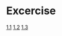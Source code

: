 # Excercise

[1.1](https://github.com/simonblund/mooc-k8s/releases/tag/1.1)
[1.2](https://github.com/simonblund/mooc-k8s/releases/tag/1.2)
[1.3](https://github.com/simonblund/mooc-k8s/releases/tag/1.3)
